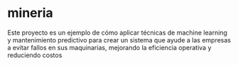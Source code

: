 # mineria
Este proyecto es un ejemplo de cómo aplicar técnicas de machine learning y mantenimiento predictivo para crear un sistema que ayude a las empresas a evitar fallos en sus maquinarias, mejorando la eficiencia operativa y reduciendo costos
